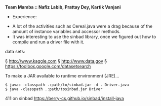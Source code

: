 **Team Mamba :: Nafiz Labib, Prattay Dey, Kartik Vanjani**

* Experience:
- A lot of the activities such as Cereal.java were a drag because of the amount of instance variables and accessor methods. 
- It was interesting to use the sinbad library, once we figured out how to compile and run a driver file with it.


data sets:

§ http://www.kaggle.com
§ http://www.data.gov
§ https://toolbox.google.com/datasetsearch


To make a JAR available to runtime environment (JRE)...

```
$ javac -classpath .:path/to/sinbad.jar -d . Driver.java
$ java -classpath .:path/tosinbad.jar Driver
```

411 on sinbad 
https://berry-cs.github.io/sinbad/install-java
